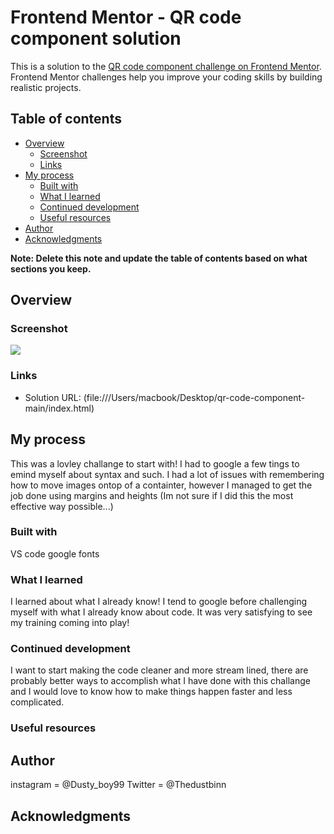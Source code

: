 # Frontend Mentor - QR code component solution

This is a solution to the [QR code component challenge on Frontend Mentor](https://www.frontendmentor.io/challenges/qr-code-component-iux_sIO_H). Frontend Mentor challenges help you improve your coding skills by building realistic projects. 

## Table of contents

- [Overview](#overview)
  - [Screenshot](#screenshot)
  - [Links](#links)
- [My process](#my-process)
  - [Built with](#built-with)
  - [What I learned](#what-i-learned)
  - [Continued development](#continued-development)
  - [Useful resources](#useful-resources)
- [Author](#author)
- [Acknowledgments](#acknowledgments)

**Note: Delete this note and update the table of contents based on what sections you keep.**

## Overview

### Screenshot

![](./images/Finalscreenshot.png)


### Links

- Solution URL: (file:///Users/macbook/Desktop/qr-code-component-main/index.html)

## My process
This was a lovley challange to start with! I had to google a few tings to emind myself about syntax and such.
 I had a lot of issues with remembering how to move images ontop of a containter, however I managed to get the job
 done using margins and heights (Im not sure if I did this the most effective way possible...)

### Built with
VS code 
google fonts


### What I learned
I learned about what I already know! I tend to google before challenging myself with what I already know about code. 
It was very satisfying to see my training coming into play!


### Continued development
I want to start making the code cleaner and more stream lined, there are probably better ways to accomplish what I have 
done with this challange and I would love to know how to make things happen faster and less complicated.

### Useful resources


## Author

instagram = @Dusty_boy99
Twitter = @Thedustbinn 


## Acknowledgments
